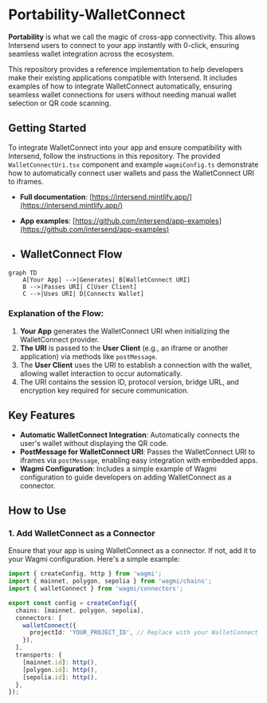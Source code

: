 # Portability-WalletConnect

**Portability** is what we call the magic of cross-app connectivity. This allows Intersend users to connect to your app instantly with 0-click, ensuring seamless wallet integration across the ecosystem.

This repository provides a reference implementation to help developers make their existing applications compatible with Intersend. It includes examples of how to integrate WalletConnect automatically, ensuring seamless wallet connections for users without needing manual wallet selection or QR code scanning.

## Getting Started

To integrate WalletConnect into your app and ensure compatibility with Intersend, follow the instructions in this repository. The provided `WalletConnectUri.tsx` component and example `wagmiConfig.ts` demonstrate how to automatically connect user wallets and pass the WalletConnect URI to iframes.

- **Full documentation**: [https://intersend.mintlify.app/](https://intersend.mintlify.app/)
- **App examples**: [https://github.com/intersend/app-examples](https://github.com/intersend/app-examples)

- ## WalletConnect Flow

```mermaid
graph TD
    A[Your App] -->|Generates| B[WalletConnect URI]
    B -->|Passes URI| C[User Client]
    C -->|Uses URI| D[Connects Wallet]
```

### Explanation of the Flow:
1. **Your App** generates the WalletConnect URI when initializing the WalletConnect provider.
2. **The URI** is passed to the **User Client** (e.g., an iframe or another application) via methods like `postMessage`.
3. The **User Client** uses the URI to establish a connection with the wallet, allowing wallet interaction to occur automatically.
4. The URI contains the session ID, protocol version, bridge URL, and encryption key required for secure communication.


## Key Features

- **Automatic WalletConnect Integration**: Automatically connects the user's wallet without displaying the QR code.
- **PostMessage for WalletConnect URI**: Passes the WalletConnect URI to iframes via `postMessage`, enabling easy integration with embedded apps.
- **Wagmi Configuration**: Includes a simple example of Wagmi configuration to guide developers on adding WalletConnect as a connector.

## How to Use

### 1. Add WalletConnect as a Connector
Ensure that your app is using WalletConnect as a connector. If not, add it to your Wagmi configuration. Here's a simple example:

```ts
import { createConfig, http } from 'wagmi';
import { mainnet, polygon, sepolia } from 'wagmi/chains';
import { walletConnect } from 'wagmi/connectors';

export const config = createConfig({
  chains: [mainnet, polygon, sepolia],
  connectors: [
    walletConnect({
      projectId: 'YOUR_PROJECT_ID', // Replace with your WalletConnect project ID
    }),
  ],
  transports: {
    [mainnet.id]: http(),
    [polygon.id]: http(),
    [sepolia.id]: http(),
  },
});

